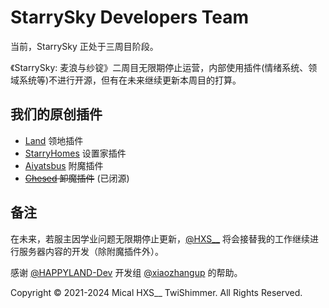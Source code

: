 # StarrySky Developers Team
当前，StarrySky 正处于三周目阶段。


《StarrySky: 麦浪与纱锭》二周目无限期停止运营，内部使用插件(情绪系统、领域系统等)不进行开源，但有在未来继续更新本周目的打算。

## 我们的原创插件
- [Land](https://github.com/MCStarrySky/Land) 领地插件
- [StarryHomes](https://github.com/MCStarrySky/StarryHomes) 设置家插件
- [Aiyatsbus](https://github.com/MCStarrySky/Aiyatsbus) 附魔插件
- ~~[Chesed](https://github.com/MCStarrySky/Chesed) 卸魔插件~~ (已闭源)

## 备注
在未来，若服主因学业问题无限期停止更新，[@HXS__](https://github.com/FoxLlN) 将会接替我的工作继续进行服务器内容的开发（除附魔插件外）。

感谢 [@HAPPYLAND-Dev](https://github.com/HAPPYLAND-Dev) 开发组 [@xiaozhangup](https://github.com/xiaozhangup) 的帮助。

Copyright ©️ 2021-2024 Mical HXS__ TwiShimmer. All Rights Reserved.
